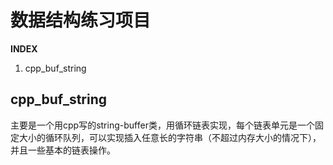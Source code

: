 # 数据结构练习项目
**INDEX**
1. cpp_buf_string


## cpp_buf_string
主要是一个用cpp写的string-buffer类，用循环链表实现，每个链表单元是一个固定大小的循环队列，可以实现插入任意长的字符串（不超过内存大小的情况下），并且一些基本的链表操作。